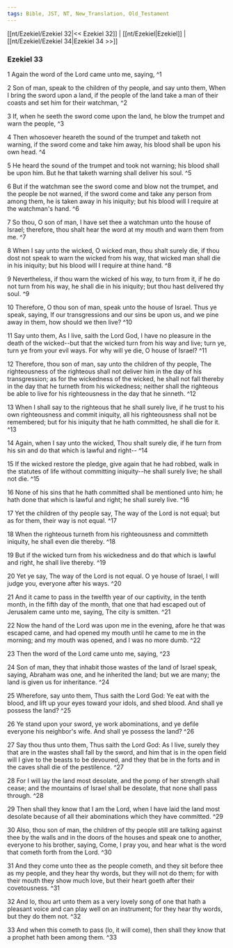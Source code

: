 ```yaml
---
tags: Bible, JST, NT, New_Translation, Old_Testament
---
```


[[nt/Ezekiel/Ezekiel 32|<< Ezekiel 32]] | [[nt/Ezekiel|Ezekiel]] | [[nt/Ezekiel/Ezekiel 34|Ezekiel 34 >>]]

### Ezekiel 33

1 Again the word of the Lord came unto me, saying,  ^1

2 Son of man, speak to the children of thy people, and say unto them, When I bring the sword upon a land, if the people of the land take a man of their coasts and set him for their watchman,  ^2

3 If, when he seeth the sword come upon the land, he blow the trumpet and warn the people,  ^3

4 Then whosoever heareth the sound of the trumpet and taketh not warning, if the sword come and take him away, his blood shall be upon his own head.  ^4

5 He heard the sound of the trumpet and took not warning; his blood shall be upon him. But he that taketh warning shall deliver his soul.  ^5

6 But if the watchman see the sword come and blow not the trumpet, and the people be not warned, if the sword come and take any person from among them, he is taken away in his iniquity; but his blood will I require at the watchman\'s hand.  ^6

7 So thou, O son of man, I have set thee a watchman unto the house of Israel; therefore, thou shalt hear the word at my mouth and warn them from me.  ^7

8 When I say unto the wicked, O wicked man, thou shalt surely die, if thou dost not speak to warn the wicked from his way, that wicked man shall die in his iniquity; but his blood will I require at thine hand.  ^8

9 Nevertheless, if thou warn the wicked of his way, to turn from it, if he do not turn from his way, he shall die in his iniquity; but thou hast delivered thy soul.  ^9

10 Therefore, O thou son of man, speak unto the house of Israel. Thus ye speak, saying, If our transgressions and our sins be upon us, and we pine away in them, how should we then live?  ^10

11 Say unto them, As I live, saith the Lord God, I have no pleasure in the death of the wicked\--but that the wicked turn from his way and live; turn ye, turn ye from your evil ways. For why will ye die, O house of Israel?  ^11

12 Therefore, thou son of man, say unto the children of thy people, The righteousness of the righteous shall not deliver him in the day of his transgression; as for the wickedness of the wicked, he shall not fall thereby in the day that he turneth from his wickedness; neither shall the righteous be able to live for his righteousness in the day that he sinneth.  ^12

13 When I shall say to the righteous that he shall surely live, if he trust to his own righteousness and commit iniquity, all his righteousness shall not be remembered; but for his iniquity that he hath committed, he shall die for it.  ^13

14 Again, when I say unto the wicked, Thou shalt surely die, if he turn from his sin and do that which is lawful and right\--  ^14

15 If the wicked restore the pledge, give again that he had robbed, walk in the statutes of life without committing iniquity\--he shall surely live; he shall not die.  ^15

16 None of his sins that he hath committed shall be mentioned unto him; he hath done that which is lawful and right; he shall surely live.  ^16

17 Yet the children of thy people say, The way of the Lord is not equal; but as for them, their way is not equal.  ^17

18 When the righteous turneth from his righteousness and committeth iniquity, he shall even die thereby.  ^18

19 But if the wicked turn from his wickedness and do that which is lawful and right, he shall live thereby.  ^19

20 Yet ye say, The way of the Lord is not equal. O ye house of Israel, I will judge you, everyone after his ways.  ^20

21 And it came to pass in the twelfth year of our captivity, in the tenth month, in the fifth day of the month, that one that had escaped out of Jerusalem came unto me, saying, The city is smitten.  ^21

22 Now the hand of the Lord was upon me in the evening, afore he that was escaped came, and had opened my mouth until he came to me in the morning; and my mouth was opened, and I was no more dumb.  ^22

23 Then the word of the Lord came unto me, saying,  ^23

24 Son of man, they that inhabit those wastes of the land of Israel speak, saying, Abraham was one, and he inherited the land; but we are many; the land is given us for inheritance.  ^24

25 Wherefore, say unto them, Thus saith the Lord God: Ye eat with the blood, and lift up your eyes toward your idols, and shed blood. And shall ye possess the land?  ^25

26 Ye stand upon your sword, ye work abominations, and ye defile everyone his neighbor\'s wife. And shall ye possess the land?  ^26

27 Say thou thus unto them, Thus saith the Lord God: As I live, surely they that are in the wastes shall fall by the sword, and him that is in the open field will I give to the beasts to be devoured, and they that be in the forts and in the caves shall die of the pestilence.  ^27

28 For I will lay the land most desolate, and the pomp of her strength shall cease; and the mountains of Israel shall be desolate, that none shall pass through.  ^28

29 Then shall they know that I am the Lord, when I have laid the land most desolate because of all their abominations which they have committed.  ^29

30 Also, thou son of man, the children of thy people still are talking against thee by the walls and in the doors of the houses and speak one to another, everyone to his brother, saying, Come, I pray you, and hear what is the word that cometh forth from the Lord.  ^30

31 And they come unto thee as the people cometh, and they sit before thee as my people, and they hear thy words, but they will not do them; for with their mouth they show much love, but their heart goeth after their covetousness.  ^31

32 And lo, thou art unto them as a very lovely song of one that hath a pleasant voice and can play well on an instrument; for they hear thy words, but they do them not.  ^32

33 And when this cometh to pass (lo, it will come), then shall they know that a prophet hath been among them.  ^33

 
